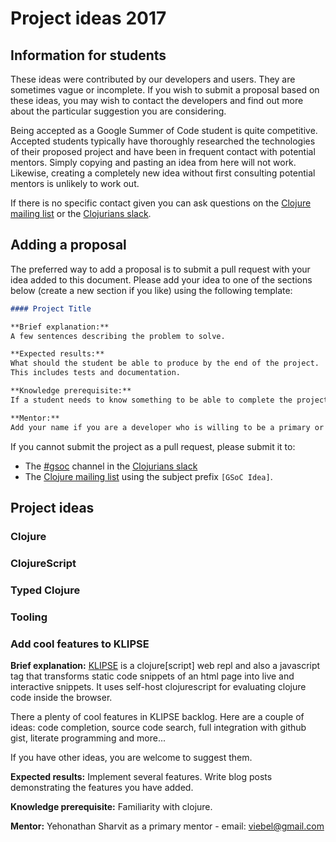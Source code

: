 # Project ideas 2017

## Information for students

These ideas were contributed by our developers and users.
They are sometimes vague or incomplete.
If you wish to submit a proposal based on these ideas, you may wish to contact the developers and find out more about the particular suggestion you are considering.

Being accepted as a Google Summer of Code student is quite competitive.
Accepted students typically have thoroughly researched the technologies of their proposed project and have been in frequent contact with potential mentors.
Simply copying and pasting an idea from here will not work.
Likewise, creating a completely new idea without first consulting potential mentors is unlikely to work out.

If there is no specific contact given you can ask questions on the [Clojure mailing list](http://groups.google.com/group/clojure) or the [Clojurians slack](http://clojurians.net).

## Adding a proposal

The preferred way to add a proposal is to submit a pull request with your idea added to this document.
Please add your idea to one of the sections below (create a new section if you like) using the following template:

```markdown
#### Project Title

**Brief explanation:**
A few sentences describing the problem to solve.

**Expected results:**
What should the student be able to produce by the end of the project.
This includes tests and documentation.

**Knowledge prerequisite:**
If a student needs to know something to be able to complete the project, be sure to list it.

**Mentor:**
Add your name if you are a developer who is willing to be a primary or secondary mentor for the project.
```

If you cannot submit the project as a pull request, please submit it to:

* The [#gsoc](https://clojurians.slack.com/messages/gsoc/) channel in the [Clojurians slack](http://clojurians.net)
* The [Clojure mailing list](http://groups.google.com/group/clojure) using the subject prefix `[GSoC Idea]`.


## Project ideas

### Clojure

### ClojureScript

### Typed Clojure

### Tooling

### Add cool features to KLIPSE

**Brief explanation:**
[KLIPSE](https://github.com/viebel/klipse) is a clojure[script] web repl and also a javascript tag that transforms static code snippets of an html page into live and interactive snippets. It uses self-host clojurescript for evaluating clojure code inside the browser.

There a plenty of cool features in KLIPSE backlog. Here are a couple of ideas: code completion, source code search, full integration with github gist, literate programming and more...

If you have other ideas, you are welcome to suggest them.

**Expected results:**
Implement several features.
Write blog posts demonstrating the features you have added.

**Knowledge prerequisite:**
Familiarity with clojure.

**Mentor:**
Yehonathan Sharvit as a primary mentor - email: viebel@gmail.com
